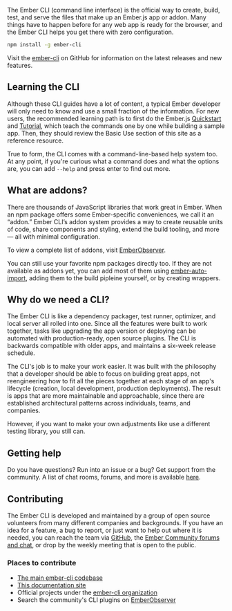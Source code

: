 The Ember CLI (command line interface) is the official way to create, build, test, and serve the files that make up an Ember.js app or addon.
Many things have to happen before for any web app is ready for the browser, and the Ember CLI helps you get there with zero configuration. 

```bash
npm install -g ember-cli
```

Visit the [ember-cli](https://github.com/ember-cli/ember-cli) on GitHub for information on the latest releases and new features.

## Learning the CLI

Although these CLI guides have a lot of content, a typical Ember developer will only need to know and use a small fraction of the information. 
For new users, the recommended learning path is to first do the Ember.js [Quickstart](https://guides.emberjs.com/release/getting-started/quick-start/) and [Tutorial](https://guides.emberjs.com/release/tutorial/ember-cli/), which teach the commands one by one while building a sample app. Then, they should review the Basic Use section of this site as a reference resource.

True to form, the CLI comes with a command-line-based help system too. At any point, if you're curious what a command does and what the options are, you can add `--help` and press enter to find out more.

## What are addons?

There are thousands of JavaScript libraries that work great in Ember. When an npm package offers some Ember-specific conveniences, we call it an “addon.” Ember CLI’s addon system provides a way to create reusable units of code, share components and styling, extend the build tooling, and more — all with minimal configuration. 

To view a complete list of addons, visit [EmberObserver](https://emberobserver.com). 

You can still use your favorite npm packages directly too. If they are not available as addons yet, you can add most of them using [ember-auto-import](https://github.com/ef4/ember-auto-import), adding them to the build pipleine yourself, or by creating wrappers.

## Why do we need a CLI?

The Ember CLI is like a dependency packager, test runner, optimizer, and local server all rolled into one. Since all the features were built to work together, tasks like upgrading the app version or deploying can be automated with production-ready, open source plugins. The CLI is backwards compatible with older apps, and maintains a six-week release schedule.

The CLI's job is to make your work easier.
It was built with the philosophy that a developer should be able to focus on building great apps, not reengineering how to fit all the pieces together at each stage of an app's lifecycle (creation, local development, production deployments). The result is apps that are more maintainable and approachable, since there are established architectural patterns across individuals, teams, and companies.

However, if you want to make your own adjustments like use a different testing library, you still can.

## Getting help

Do you have questions? Run into an issue or a bug? Get support from the community. A list of chat rooms, forums, and more is available [here](https://www.emberjs.com/community/).

## Contributing

The Ember CLI is developed and maintained by a group of open source volunteers from many different companies and backgrounds. If you have an idea for a feature, a bug to report, or just want to help out where it is needed, you can reach the team via [GitHub](https://github.com/ember-cli), the [Ember Community forums and chat](https://www.emberjs.com/learn/), or drop by the weekly meeting that is open to the public.

### Places to contribute

- [The main ember-cli codebase](https://github.com/ember-cli/ember-cli) 
- [This documentation site](https://github.com/ember-learn/cli-guides)
- Official projects under the [ember-cli organization](https://github.com/ember-cli/) 
- Search the community's CLI plugins on [EmberObserver](https://emberobserver.com)
